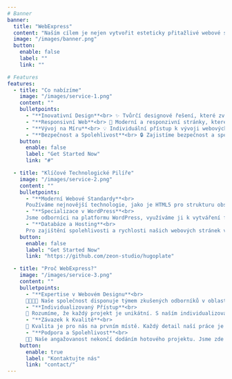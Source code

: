 ```yaml
---
# Banner
banner:
  title: "WebExpress"
  content: "Naším cílem je nejen vytvořit esteticky přitažlivé webové stránky,<br>ale také poskytnout efektivní nástroj pro dosažení Vašich obchodních cílů."
  image: "/images/banner.png"
  button:
    enable: false
    label: ""
    link: ""

# Features
features:
  - title: "Co nabízíme"
    image: "/images/service-1.png"
    content: ""
    bulletpoints:
      - "**Inovativní Design**<br> ✨ Tvůrčí designové řešení, které zvýrazňuje jedinečnost vaší značky."
      - "**Responsivní Web**<br> 🚀 Moderní a responzivní stránky, které se přizpůsobují různým zařízením."
      - "**Vývoj na Míru**<br> 💡 Individuální přístup k vývoji webových stránek podle vašich potřeb."
      - "**Bezpečnost a Spolehlivost**<br> 🔒 Zajistíme bezpečnost a spolehlivost vašich online aktivit."
    button:
      enable: false
      label: "Get Started Now"
      link: "#"

  - title: "Klíčové Technologické Pilíře"
    image: "/images/service-2.png"
    content: ""
    bulletpoints:
      - "**Moderní Webové Standardy**<br>
      Používáme nejnovější technologie, jako je HTML5 pro strukturu obsahu, CSS pro design a stylování, a JavaScript pro interaktivitu a dynamiku webových stránek. To zajišťuje, že naše projekty odpovídají moderním webovým standardům."
      - "**Specializace v WordPress**<br>
      Jsme odborníci na platformu WordPress, využíváme ji k vytváření flexibilních a uživatelsky příjemných webových stránek. WordPress nám umožňuje snadnou správu obsahu a poskytuje robustní řešení pro širokou škálu online projektů."
      - "**Databáze a Hosting**<br>
      Pro zajištění spolehlivosti a rychlosti našich webových stránek využíváme efektivní řešení pro správu databází a spolupracujeme s renomovanými poskytovateli hostingu. To zajišťuje optimální výkon a dostupnost pro naše klienty."
    button:
      enable: false
      label: "Get Started Now"
      link: "https://github.com/zeon-studio/hugoplate"

  - title: "Proč WebExpress?"
    image: "/images/service-3.png"
    content: ""
    bulletpoints:
      - "**Expertise v Webovém Designu**<br>
      👨‍💻👩‍💼 Naše společnost disponuje týmem zkušených odborníků v oblasti webového designu a vývoje. S dlouholetými zkušenostmi a moderním přístupem k designu vytváříme stránky, které nejen oslní vizuálně, ale také poskytují optimální uživatelský zážitek."
      - "**Individualizovaný Přístup**<br>
      🎨 Rozumíme, že každý projekt je unikátní. S naším individualizovaným přístupem poskytujeme řešení přesně šité na míru potřebám a cílům vaší značky. Společně s vámi pracujeme na plnění vašich specifických požadavků."
      - "**Závazek k Kvalitě**<br>
      🌟 Kvalita je pro nás na prvním místě. Každý detail naší práce je pečlivě propracován s cílem zajistit optimální výkon a spolehlivost. Věříme, že skvělé webové stránky jsou základem pro úspěch online, a proto klademe důraz na každý aspekt našich projektů."
      - "**Podpora a Spolehlivost**<br>
      🤝🆘 Naše angažovanost nekončí dodáním hotového projektu. Jsme zde pro vás s kontinuální podporou a aktualizacemi. Důraz klade naši společnost na spokojenost zákazníků, a proto jsme váš partner nejen během vývoje, ale po celou dobu existence vašich webových stránek."
    button:
      enable: true
      label: "Kontaktujte nás"
      link: "contact/"
---
```

